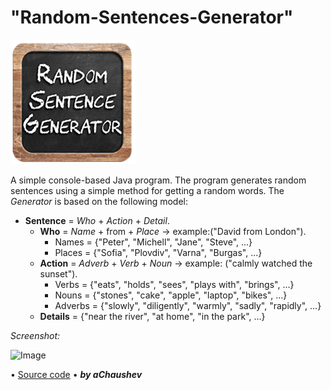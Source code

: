 # "Random-Sentences-Generator" 
<img alt="Image" width="200px" src="assets/images/RandomSentence-Pic.png"></img>

A simple console-based Java program.
The program generates random sentences using a simple method for getting a random words.
The *Generator* is based on the following model:

* **Sentence** = *Who* + *Action* + *Detail*.		
  - **Who** = *Name* + from + *Place* -> example:("David from London").
    - Names = {"Peter", "Michell", "Jane", "Steve", ...}
    - Places = {"Sofia", "Plovdiv", "Varna", "Burgas", ...}
  - **Action** = *Adverb* + *Verb* + *Noun* -> example: ("calmly watched the sunset").
    - Verbs = {"eats", "holds", "sees", "plays with", "brings", ...}
    - Nouns = {"stones", "cake", "apple", "laptop", "bikes", ...}
    - Adverbs = {"slowly", "diligently", "warmly", "sadly", "rapidly", ...}
  - **Details** = {"near the river", "at home", "in the park", ...}
  
 *Screenshot:*
 
<img alt="Image" width="400px" src="assets/images/RandomSentences – Screenshot.png"></img>

• [Source code](https://github.com/aChaushev/RandomSentencesGeneratorBy_aChaushev/blob/main/RandomSentences.java)
• ***by aChaushev***

